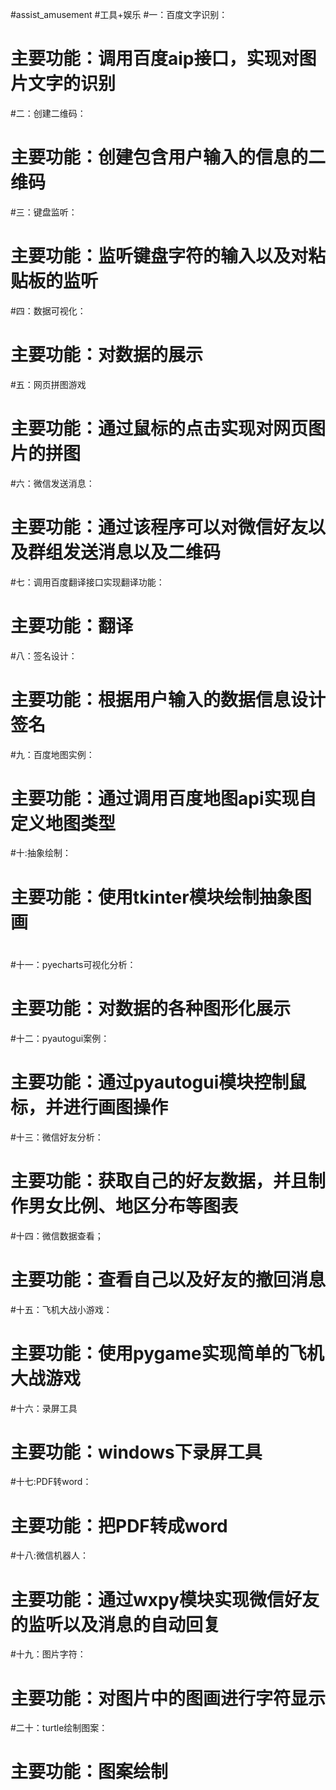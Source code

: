 #assist_amusement
#工具+娱乐
#一：百度文字识别：
#	主要功能：调用百度aip接口，实现对图片文字的识别
#二：创建二维码：
#	主要功能：创建包含用户输入的信息的二维码
#三：键盘监听：
#	主要功能：监听键盘字符的输入以及对粘贴板的监听
#四：数据可视化：
#	主要功能：对数据的展示
#五：网页拼图游戏
#	主要功能：通过鼠标的点击实现对网页图片的拼图
#六：微信发送消息：
#	主要功能：通过该程序可以对微信好友以及群组发送消息以及二维码
#七：调用百度翻译接口实现翻译功能：
#	主要功能：翻译
#八：签名设计：
#	主要功能：根据用户输入的数据信息设计签名
#九：百度地图实例：
#	主要功能：通过调用百度地图api实现自定义地图类型
#十:抽象绘制：
#	主要功能：使用tkinter模块绘制抽象图画
#
#十一：pyecharts可视化分析：
#	主要功能：对数据的各种图形化展示
#十二：pyautogui案例：
#	主要功能：通过pyautogui模块控制鼠标，并进行画图操作
#十三：微信好友分析：
#	主要功能：获取自己的好友数据，并且制作男女比例、地区分布等图表
#十四：微信数据查看；
#	主要功能：查看自己以及好友的撤回消息
#十五：飞机大战小游戏：
#	主要功能：使用pygame实现简单的飞机大战游戏
#十六：录屏工具
#	主要功能：windows下录屏工具
#十七:PDF转word：
#   主要功能：把PDF转成word
#十八:微信机器人：
#   主要功能：通过wxpy模块实现微信好友的监听以及消息的自动回复
#十九：图片字符：
#   主要功能：对图片中的图画进行字符显示
#二十：turtle绘制图案：
#   主要功能：图案绘制




